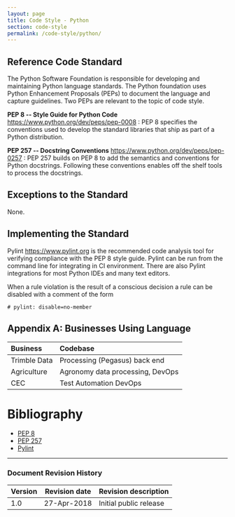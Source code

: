 ```yaml
---
layout: page
title: Code Style - Python
section: code-style
permalink: /code-style/python/
---
```


## Reference Code Standard
The Python Software Foundation is responsible for developing and maintaining Python language standards. The Python foundation uses Python Enhancement Proposals (PEPs) to document the language and capture guidelines. Two PEPs are relevant to the topic of code style.

__PEP 8 -- Style Guide for Python Code__ <https://www.python.org/dev/peps/pep-0008>
: PEP 8 specifies the conventions used to develop the standard libraries that ship as part of a Python distribution.

 __PEP 257 -- Docstring Conventions__ <https://www.python.org/dev/peps/pep-0257>
 : PEP 257 builds on PEP 8 to add the semantics and conventions for Python docstrings. Following these conventions enables off the shelf tools to process the docstrings.

## Exceptions to the Standard
None.

## Implementing the Standard
Pylint <https://www.pylint.org>  is the recommended code analysis tool for verifying compliance with the PEP 8 style guide. Pylint can be run from the command line for integrating in CI environment. There are also Pylint integrations for most Python IDEs and many text editors.

When a rule violation is the result of a conscious decision a rule can be disabled with a comment of the form
~~~~
# pylint: disable=no-member
~~~~

## Appendix A: Businesses Using Language

| Business | Codebase |
|:----------------|:----------------------------------------------------------|
| Trimble Data | Processing (Pegasus) back end |
| Agriculture | Agronomy data processing, DevOps |
| CEC | Test Automation DevOps |

# Bibliography
* [PEP 8](https://www.python.org/dev/peps/pep-0008)
* [PEP 257](https://www.python.org/dev/peps/pep-0257)
* [Pylint](https://www.pylint.org)

---
### Document Revision History

| Version | Revision date | Revision description   |
|---------|---------------|------------------------|
| 1.0     | 27-Apr-2018   | Initial public release |